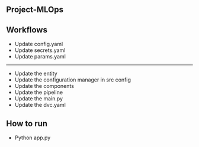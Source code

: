 ## Project-MLOps
## Workflows
* Update config.yaml 
* Update secrets.yaml 
* Update params.yaml
___________________________________________________________________

* Update the entity 
* Update the configuration manager in src config 
* Update the components 
* Update the pipeline 
* Update the main.py
* Update the dvc.yaml

## How to run
* Python app.py